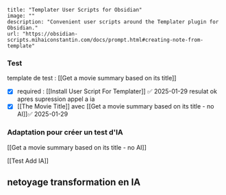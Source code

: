 ```embed
title: "Templater User Scripts for Obsidian"
image: ""
description: "Convenient user scripts around the Templater plugin for Obsidian."
url: "https://obsidian-scripts.mihaiconstantin.com/docs/prompt.html#creating-note-from-template"
```

### Test
template de test : [[Get a movie summary based on its title]]

- [x] required : [[Install User Script For Templater]] ✅ 2025-01-29
resulat ok apres supression appel a ia 
- [x] [[The Movie Title]]  avec [[Get a movie summary based on its title - no AI]]✅ 2025-01-29

### Adaptation pour créer un test d'IA 

 [[Get a movie summary based on its title - no AI]]
 
[[Test Add IA]]

 netoyage transformation en IA 
 - 